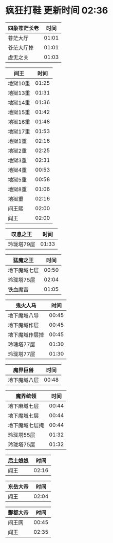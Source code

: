 # 疯狂打鞋 更新时间 02:36

| 四象苍茫长老   | 时间    |
|--------|-------|
| 苍茫大厅 | 01:01 |
| 苍茫大厅掉 | 01:01 |
| 虚无之关 | 01:03 |

| 间王   | 时间    |
|--------|-------|
| 地狱10重 | 01:25 |
| 地狱13重 | 01:31 |
| 地狱14重 | 01:36 |
| 地狱15重 | 01:42 |
| 地狱16重 | 01:48 |
| 地狱17重 | 01:53 |
| 地狱1重 | 02:16 |
| 地狱2重 | 02:25 |
| 地狱3重 | 02:31 |
| 地狱4重 | 00:53 |
| 地狱5重 | 00:58 |
| 地狱8重 | 01:06 |
| 地狱重 | 02:16 |
| 间王熙 | 02:00 |
| 阎王 | 02:00 |

| 叹息之王   | 时间    |
|--------|-------|
| 玲珑塔79层 | 01:33 |

| 猛魔之王   | 时间    |
|--------|-------|
| 地下魔域七层 | 00:50 |
| 玲珑塔75层 | 02:04 |
| 铁血魔宫 | 01:05 |

| 鬼火人马   | 时间    |
|--------|-------|
| 地下魔域八导 | 00:45 |
| 地下魔域作层 | 00:45 |
| 地下魔域作层掉 | 00:45 |
| 玲瑰塔77层 | 01:30 |
| 玲珑塔77层 | 01:30 |

| 魔界巨兽   | 时间    |
|--------|-------|
| 地下魔域八层 | 00:48 |

| 魔界统领   | 时间    |
|--------|-------|
| 地下麻域七层 | 00:44 |
| 地下魔域七层 | 00:44 |
| 地下魔域七层掩 | 00:44 |
| 玲珑塔55层 | 01:32 |
| 玲珑塔75层 | 01:32 |

| 后土娘娘   | 时间    |
|--------|-------|
| 阎王 | 02:16 |

| 东岳大帝   | 时间    |
|--------|-------|
| 阎王 | 02:04 |

| 酆都大帝   | 时间    |
|--------|-------|
| 间王网 | 00:45 |
| 阎王 | 02:35 |